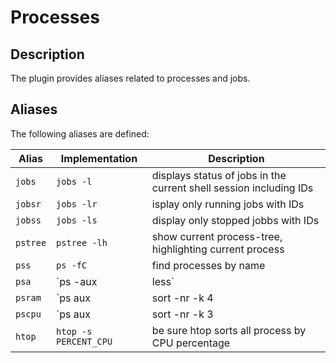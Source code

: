 # Processes

## Description

The plugin provides aliases related to processes and jobs.

## Aliases

The following aliases are defined:

| Alias    | Implementation                      | Description                                                        |
| -------- | ----------------------------------- | ------------------------------------------------------------------ |
| `jobs`   | `jobs -l`                           | displays status of jobs in the current shell session including IDs |
| `jobsr`  | `jobs -lr`                          | isplay only running jobs with IDs                                  |
| `jobss`  | `jobs -ls`                          | display only stopped jobbs with IDs                                |
| `pstree` | `pstree -lh`                        | show current process-tree, highlighting current process            |
| `pss`    | `ps -fC`                            | find processes by name                                             |
| `psa`    | `ps -aux | less`                    | list all processes                                                 |
| `psram`  | `ps aux | sort -nr -k 4 | head -10` | get top 10 process eating memory                                   |
| `pscpu`  | `ps aux | sort -nr -k 3 | head -10` | get top 10 process eating cpu                                      |
| `htop`   | `htop -s PERCENT_CPU`               | be sure htop sorts all process by CPU percentage                   |

